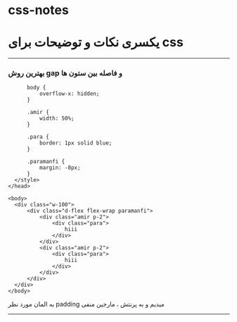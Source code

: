 # css-notes
<h1>یکسری نکات و توضیحات برای css</h1>
<hr/>
<h3>بهترین روش gap و فاصله بین ستون ها</h3>

  ```<style>
        body {
            overflow-x: hidden;
        }
    
        .amir {
            width: 50%;
        }

        .para {
            border: 1px solid blue;
        }

        .paramanfi {
            margin: -8px;
        }
    </style>
</head>

<body>
    <div class="w-100">
        <div class="d-flex flex-wrap paramanfi">
            <div class="amir p-2">
                <div class="para">
                    hiii
                </div>
            </div>
            <div class="amir p-2">
                <div class="para">
                    hiii
                </div>
            </div>
        </div>
    </div>
</body>
```

<p>به المان مورد نظر padding میدیم و به پرنتش ، مارجین منفی</p>
<hr/>
